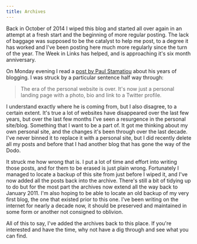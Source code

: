 ```yaml
---
title: Archives
---
```

Back in October of 2014 I wiped this blog and started all over again in an attempt at a fresh start and the beginning of more regular posting. The lack of baggage was supposed to be the catalyst to help me post, to a degree it has worked and I've been posting here much more regularly since the turn of the year. The Week in Links has helped, and is approaching it's six month anniversary.

On Monday evening I read a <a href="http://paulstamatiou.com/10-years-blogging/" target="_blank" rel="noopener noreferrer">post by Paul Stamatiou</a> about his years of blogging. I was struck by a particular sentence half way through:
> The era of the personal website is over. It's now just a personal landing page with a photo, bio and link to a Twitter profile.

I understand exactly where he is coming from, but I also disagree, to a certain extent. It's true a lot of websites have disappeared over the last few years, but over the last few months I've seen a resurgence in the personal site/blog. Something that I want to be a part of. It got me thinking about my own personal site, and the changes it's been through over the last decade. I've never binned it to replace it with a personal site, but I did recently delete all my posts and before that I had another blog that has gone the way of the Dodo.

It struck me how wrong that is. I put a lot of time and effort into writing those posts, and for them to be erased is just plain wrong. Fortunately I managed to locate a backup of this site from just before I wiped it, and I've now added all the posts back into the archive. There's still a bit of tidying up to do but for the most part the archives now extend all the way back to January 2011. I'm also hoping to be able to locate an old backup of my very first blog, the one that existed prior to this one. I've been writing on the internet for nearly a decade now, it should be preserved and maintained in some form or another not consigned to oblivion.

All of this to say, I've added the archives back to this place. If you're interested and have the time, why not have a dig through and see what you can find.
